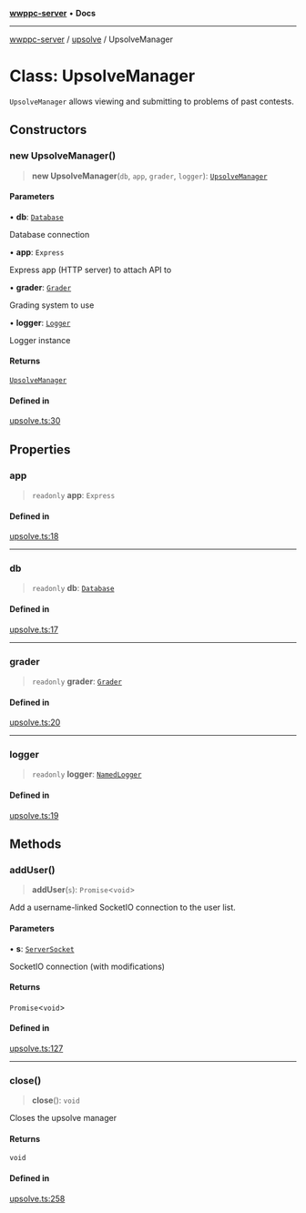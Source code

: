 [**wwppc-server**](../../README.md) • **Docs**

***

[wwppc-server](../../modules.md) / [upsolve](../README.md) / UpsolveManager

# Class: UpsolveManager

`UpsolveManager` allows viewing and submitting to problems of past contests.

## Constructors

### new UpsolveManager()

> **new UpsolveManager**(`db`, `app`, `grader`, `logger`): [`UpsolveManager`](UpsolveManager.md)

#### Parameters

• **db**: [`Database`](../../database/classes/Database.md)

Database connection

• **app**: `Express`

Express app (HTTP server) to attach API to

• **grader**: [`Grader`](../../grader/classes/Grader.md)

Grading system to use

• **logger**: [`Logger`](../../log/interfaces/Logger.md)

Logger instance

#### Returns

[`UpsolveManager`](UpsolveManager.md)

#### Defined in

[upsolve.ts:30](https://github.com/WWPPC/WWPPC-server/blob/ed9c7da6b6decb294863e396def82e9a8d81b105/src/upsolve.ts#L30)

## Properties

### app

> `readonly` **app**: `Express`

#### Defined in

[upsolve.ts:18](https://github.com/WWPPC/WWPPC-server/blob/ed9c7da6b6decb294863e396def82e9a8d81b105/src/upsolve.ts#L18)

***

### db

> `readonly` **db**: [`Database`](../../database/classes/Database.md)

#### Defined in

[upsolve.ts:17](https://github.com/WWPPC/WWPPC-server/blob/ed9c7da6b6decb294863e396def82e9a8d81b105/src/upsolve.ts#L17)

***

### grader

> `readonly` **grader**: [`Grader`](../../grader/classes/Grader.md)

#### Defined in

[upsolve.ts:20](https://github.com/WWPPC/WWPPC-server/blob/ed9c7da6b6decb294863e396def82e9a8d81b105/src/upsolve.ts#L20)

***

### logger

> `readonly` **logger**: [`NamedLogger`](../../log/classes/NamedLogger.md)

#### Defined in

[upsolve.ts:19](https://github.com/WWPPC/WWPPC-server/blob/ed9c7da6b6decb294863e396def82e9a8d81b105/src/upsolve.ts#L19)

## Methods

### addUser()

> **addUser**(`s`): `Promise`\<`void`\>

Add a username-linked SocketIO connection to the user list.

#### Parameters

• **s**: [`ServerSocket`](../../clients/interfaces/ServerSocket.md)

SocketIO connection (with modifications)

#### Returns

`Promise`\<`void`\>

#### Defined in

[upsolve.ts:127](https://github.com/WWPPC/WWPPC-server/blob/ed9c7da6b6decb294863e396def82e9a8d81b105/src/upsolve.ts#L127)

***

### close()

> **close**(): `void`

Closes the upsolve manager

#### Returns

`void`

#### Defined in

[upsolve.ts:258](https://github.com/WWPPC/WWPPC-server/blob/ed9c7da6b6decb294863e396def82e9a8d81b105/src/upsolve.ts#L258)
